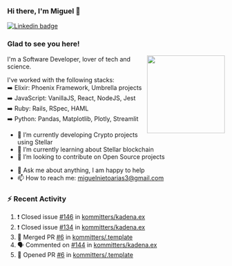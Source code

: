 ### Hi there, I'm Miguel 👋

<a href="https://linkedin.com/in/miguelnietoa/" target="_blank" rel="noopener noreferrer">
  <img src="https://img.shields.io/badge/-LinkedIn-0e76a8?style=flat-square&logo=Linkedin&logoColor=white" alt="Linkedin badge">
</a>
<!-- [![Website Badge](https://img.shields.io/badge/Website-3b5998?style=flat-square&logo=google-chrome&logoColor=white)](#notavailablenow#) 

<img src="https://i.imgur.com/tbrLrt5.gif" width=400 alt="Coding GIF" align="right"/>
-->


### Glad to see you here!
<a href="https://github.com/miguelnietoa"><img src="https://github-readme-stats.vercel.app/api?username=miguelnietoa&show_icons=true&hide_border=true&count_private=true&include_all_commits=true&theme=tokyonight" height="180em" align="right"/></a>
I'm a Software Developer, lover of tech and science. 

I've worked with the following stacks:\
➡️ Elixir: Phoenix Framework, Umbrella projects\
➡️ JavaScript: VanillaJS, React, NodeJS, Jest\
➡️ Ruby: Rails, RSpec, HAML\
➡️ Python: Pandas, Matplotlib, Plotly, Streamlit

- 🔭 I’m currently developing Crypto projects using Stellar
- 🌱 I’m currently learning about Stellar blockchain
- 👯 I’m looking to contribute on Open Source projects
<!-- 
- 😄 I just finished a Machine Learning course! 
- 🤔 I’m looking for help with ...
-->
- 💬 Ask me about anything, I am happy to help
- 📫 How to reach me: miguelnietoarias3@gmail.com

### ⚡ Recent Activity

<!--START_SECTION:activity-->
1. ❗️ Closed issue [#146](https://github.com/kommitters/kadena.ex/issues/146) in [kommitters/kadena.ex](https://github.com/kommitters/kadena.ex)
2. ❗️ Closed issue [#134](https://github.com/kommitters/kadena.ex/issues/134) in [kommitters/kadena.ex](https://github.com/kommitters/kadena.ex)
3. 🎉 Merged PR [#6](https://github.com/kommitters/.template/pull/6) in [kommitters/.template](https://github.com/kommitters/.template)
4. 🗣 Commented on [#144](https://github.com/kommitters/kadena.ex/issues/144) in [kommitters/kadena.ex](https://github.com/kommitters/kadena.ex)
5. 💪 Opened PR [#6](https://github.com/kommitters/.template/pull/6) in [kommitters/.template](https://github.com/kommitters/.template)
<!--END_SECTION:activity-->
